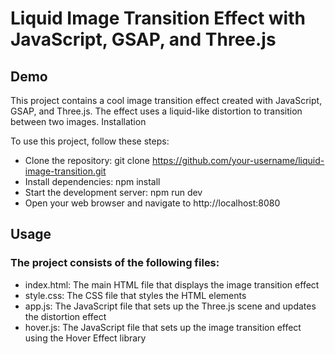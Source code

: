 # Liquid Image Transition Effect with JavaScript, GSAP, and Three.js

## Demo

This project contains a cool image transition effect created with JavaScript, GSAP, and Three.js. The effect uses a liquid-like distortion to transition between two images.
Installation

To use this project, follow these steps:

- Clone the repository: git clone https://github.com/your-username/liquid-image-transition.git
- Install dependencies: npm install
- Start the development server: npm run dev
- Open your web browser and navigate to http://localhost:8080

## Usage

### The project consists of the following files:

- index.html: The main HTML file that displays the image transition effect
- style.css: The CSS file that styles the HTML elements
- app.js: The JavaScript file that sets up the Three.js scene and updates the distortion effect
- hover.js: The JavaScript file that sets up the image transition effect using the Hover Effect library
